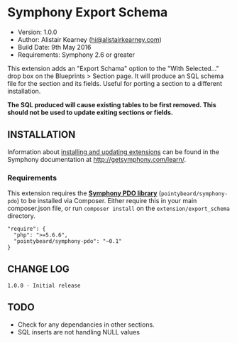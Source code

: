 # Symphony Export Schema

- Version: 1.0.0
- Author: Alistair Kearney (hi@alistairkearney.com)
- Build Date: 9th May 2016
- Requirements: Symphony 2.6 or greater

This extension adds an "Export Schama" option to the "With Selected..." drop box on the Blueprints > Section page. It will produce an SQL schema file for the section and its fields. Useful for porting a section to a different installation.

**The SQL produced will cause existing tables to be first removed. This should not be used to update exiting sections or fields.**

## INSTALLATION

Information about [installing and updating extensions](http://getsymphony.com/learn/tasks/view/install-an-extension/) can be found in the Symphony documentation at <http://getsymphony.com/learn/>.

### Requirements

This extension requires the **[Symphony PDO library](https://github.com/pointybeard/symphony-pdo)** (`pointybeard/symphony-pdo`) to be installed via Composer. Either require this in your main composer.json file, or run `composer install` on the `extension/export_schema` directory.

    "require": {
      "php": ">=5.6.6",
      "pointybeard/symphony-pdo": "~0.1"
    }

## CHANGE LOG
    1.0.0 - Initial release

## TODO

- Check for any dependancies in other sections.
- SQL inserts are not handling NULL values
